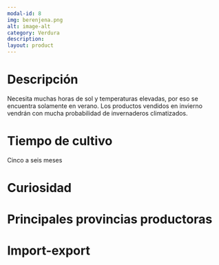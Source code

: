 ```yaml
---
modal-id: 8
img: berenjena.png
alt: image-alt
category: Verdura
description:
layout: product
---
```


# Descripción
Necesita muchas horas de sol y temperaturas elevadas, por eso se encuentra solamente en verano. Los productos vendidos en invierno vendrán con mucha probabilidad de invernaderos climatizados.

# Tiempo de cultivo
Cinco a seis meses

# Curiosidad

# Principales provincias productoras
<div class="chart"></div>

# Import-export
